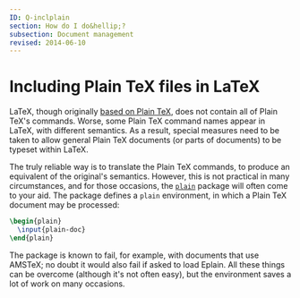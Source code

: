 ```yaml
---
ID: Q-inclplain
section: How do I do&hellip;?
subsection: Document management
revised: 2014-06-10
---
```

# Including Plain TeX files in LaTeX

LaTeX, though originally [based on Plain TeX](FAQ-LaTeXandPlain.md), does not
contain all of Plain TeX's commands.  Worse, some Plain TeX
command names appear in LaTeX, with different semantics.  As a
result, special measures need to be taken to allow general Plain TeX
documents (or parts of documents) to be typeset within LaTeX.

The truly reliable way is to translate the Plain TeX commands, to
produce an equivalent of the original's semantics.  However, this is
not practical in many circumstances, and for those occasions, the
[`plain`](https://ctan.org/pkg/plain) package will often come to your aid.  The package
defines a `plain` environment, in which a Plain TeX
document may be processed:
```latex
\begin{plain}
  \input{plain-doc}
\end{plain}
```
The package is known to fail, for example, with documents that use
AMSTeX; no doubt it would also fail if asked to load Eplain.
All these things can be overcome (although it's not often easy), but
the environment saves a lot of work on many occasions.

